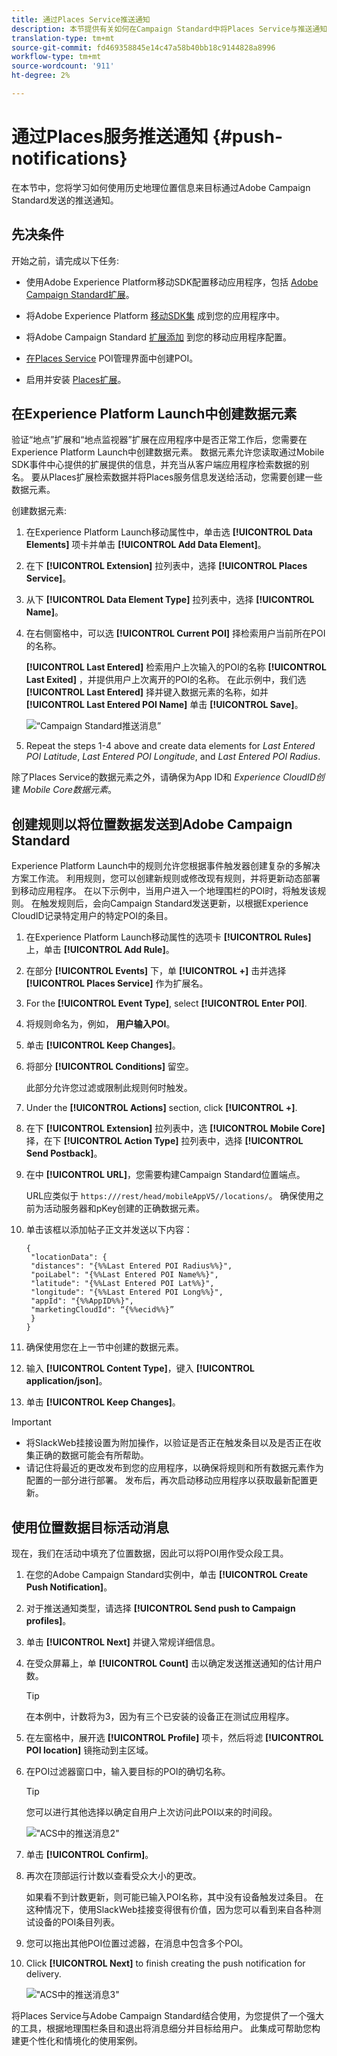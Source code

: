 ```yaml
---
title: 通过Places Service推送通知
description: 本节提供有关如何在Campaign Standard中将Places Service与推送通知一起使用的信息。
translation-type: tm+mt
source-git-commit: fd469358845e14c47a58b40bb18c9144828a8996
workflow-type: tm+mt
source-wordcount: '911'
ht-degree: 2%

---
```



# 通过Places服务推送通知 {#push-notifications}

在本节中，您将学习如何使用历史地理位置信息来目标通过Adobe Campaign Standard发送的推送通知。

## 先决条件

开始之前，请完成以下任务:

* 使用Adobe Experience Platform移动SDK配置移动应用程序，包括 [Adobe Campaign Standard扩展](Https://aep-sdks.gitbook.io/docs/using-mobile-extensions/adobe-campaign-standard)。

* 将Adobe Experience Platform [移动SDK集](https://aep-sdks.gitbook.io/docs/getting-started/get-the-sdk) 成到您的应用程序中。
* 将Adobe Campaign Standard [扩展添加](Https://aep-sdks.gitbook.io/docs/using-mobile-extensions/adobe-campaign-standard) 到您的移动应用程序配置。

* [在Places Service](/help/poi-mgmt-ui/create-a-poi-ui.md) POI管理界面中创建POI。

* 启用并安装 [Places扩展](/help/places-ext-aep-sdks/places-extension/places-extension.md)。


## 在Experience Platform Launch中创建数据元素

验证“地点”扩展和“地点监视器”扩展在应用程序中是否正常工作后，您需要在Experience Platform Launch中创建数据元素。 数据元素允许您读取通过Mobile SDK事件中心提供的扩展提供的信息，并充当从客户端应用程序检索数据的别名。 要从Places扩展检索数据并将Places服务信息发送给活动，您需要创建一些数据元素。

创建数据元素:

1. 在Experience Platform Launch移动属性中，单击选 **[!UICONTROL Data Elements]** 项卡并单击 **[!UICONTROL Add Data Element]**。
1. 在下 **[!UICONTROL Extension]** 拉列表中，选择 **[!UICONTROL Places Service]**。
1. 从下 **[!UICONTROL Data Element Type]** 拉列表中，选择 **[!UICONTROL Name]**。
1. 在右侧窗格中，可以选 **[!UICONTROL Current POI]** 择检索用户当前所在POI的名称。

   **[!UICONTROL Last Entered]** 检索用户上次输入的POI的名称 **[!UICONTROL Last Exited]** ，并提供用户上次离开的POI的名称。 在此示例中，我们选 **[!UICONTROL Last Entered]** 择并键入数据元素的名称，如并 **[!UICONTROL Last Entered POI Name]** 单击 **[!UICONTROL Save]**。

   ![“Campaign Standard推送消息”](/help/assets/ACS_Push1.png)

1. Repeat the steps 1-4 above and create data elements for *Last Entered POI Latitude*, *Last Entered POI Longitude*, and *Last Entered POI Radius*.

除了Places Service的数据元素之外，请确保为App ID和 *Experience CloudID创* 建 *Mobile Core数据元素*。

## 创建规则以将位置数据发送到Adobe Campaign Standard

Experience Platform Launch中的规则允许您根据事件触发器创建复杂的多解决方案工作流。 利用规则，您可以创建新规则或修改现有规则，并将更新动态部署到移动应用程序。 在以下示例中，当用户进入一个地理围栏的POI时，将触发该规则。 在触发规则后，会向Campaign Standard发送更新，以根据Experience CloudID记录特定用户的特定POI的条目。

1. 在Experience Platform Launch移动属性的选项卡 **[!UICONTROL Rules]** 上，单击 **[!UICONTROL Add Rule]**。
1. 在部分 **[!UICONTROL Events]** 下，单 **[!UICONTROL +]** 击并选择 **[!UICONTROL Places Service]** 作为扩展名。
1. For the **[!UICONTROL Event Type]**, select **[!UICONTROL Enter POI]**.
1. 将规则命名为，例如， **用户输入POI**。
1. 单击 **[!UICONTROL Keep Changes]**。
1. 将部分 **[!UICONTROL Conditions]** 留空。

   此部分允许您过滤或限制此规则何时触发。

1. Under the **[!UICONTROL Actions]** section, click **[!UICONTROL +]**.
1. 在下 **[!UICONTROL Extension]** 拉列表中，选 **[!UICONTROL Mobile Core]** 择，在下 **[!UICONTROL Action Type]** 拉列表中，选择 **[!UICONTROL Send Postback]**。
1. 在中 **[!UICONTROL URL]**，您需要构建Campaign Standard位置端点。

   URL应类似于 `https:///rest/head/mobileAppV5//locations/`。
确保使用之前为活动服务器和pKey创建的正确数据元素。

1. 单击该框以添加帖子正文并发送以下内容：

   ```
   {
    "locationData": {
    "distances": "{%%Last Entered POI Radius%%}",
    "poiLabel": "{%%Last Entered POI Name%%}",
    "latitude": "{%%Last Entered POI Lat%%}",
    "longitude": "{%%Last Entered POI Long%%}",
    "appId": "{%%AppID%%}",
    "marketingCloudId": “{%%ecid%%}”
    }
   }
   ```

1. 确保使用您在上一节中创建的数据元素。
1. 输入 **[!UICONTROL Content Type]**，键入 **[!UICONTROL application/json]**。
1. 单击 **[!UICONTROL Keep Changes]**。

>[!IMPORTANT]
>
>* 将SlackWeb挂接设置为附加操作，以验证是否正在触发条目以及是否正在收集正确的数据可能会有所帮助。
>* 请记住将最近的更改发布到您的应用程序，以确保将规则和所有数据元素作为配置的一部分进行部署。 发布后，再次启动移动应用程序以获取最新配置更新。


## 使用位置数据目标活动消息

现在，我们在活动中填充了位置数据，因此可以将POI用作受众段工具。

1. 在您的Adobe Campaign Standard实例中，单击 **[!UICONTROL Create Push Notification]**。
1. 对于推送通知类型，请选择 **[!UICONTROL Send push to Campaign profiles]**。
1. 单击 **[!UICONTROL Next]** 并键入常规详细信息。
1. 在受众屏幕上，单 **[!UICONTROL Count]** 击以确定发送推送通知的估计用户数。

   >[!TIP]
   >
   >在本例中，计数将为3，因为有三个已安装的设备正在测试应用程序。

1. 在左窗格中，展开选 **[!UICONTROL Profile]** 项卡，然后将滤 **[!UICONTROL POI location]** 镜拖动到主区域。
1. 在POI过滤器窗口中，输入要目标的POI的确切名称。

   >[!TIP]
   >
   >您可以进行其他选择以确定自用户上次访问此POI以来的时间段。

   ![&quot;ACS中的推送消息2&quot;](/help/assets/ACS_push2.png)

1. 单击 **[!UICONTROL Confirm]**。
1. 再次在顶部运行计数以查看受众大小的更改。

   如果看不到计数更新，则可能已输入POI名称，其中没有设备触发过条目。 在这种情况下，使用SlackWeb挂接变得很有价值，因为您可以看到来自各种测试设备的POI条目列表。

1. 您可以拖出其他POI位置过滤器，在消息中包含多个POI。
1. Click **[!UICONTROL Next]** to finish creating the push notification for delivery.

   ![&quot;ACS中的推送消息3&quot;](/help/assets/ACS_push3.png)

将Places Service与Adobe Campaign Standard结合使用，为您提供了一个强大的工具，根据地理围栏条目和退出将消息细分并目标给用户。 此集成可帮助您构建更个性化和情境化的使用案例。